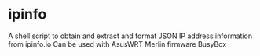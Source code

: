# ipinfo
A shell script to obtain and extract and format JSON IP address information from ipinfo.io
Can be used with AsusWRT Merlin firmware BusyBox
